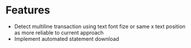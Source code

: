 # Features
* Detect multiline transaction using text font fize or same x text position as more reliable to current approach
* Implement automated statement download